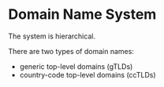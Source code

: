 # Domain Name System

The system is hierarchical. 

There are two types of domain names:
- generic top-level domains (gTLDs)
- country-code top-level domains (ccTLDs)